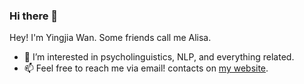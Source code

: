 ### Hi there 👋

<!--
**Yingjia-Wan/Yingjia-Wan** is a ✨ _special_ ✨ repository because its `README.md` (this file) appears on your GitHub profile.

Here are some ideas to get you started:

- 🔭 I’m currently working on ...
- 🌱 I’m currently learning ...
- 👯 I’m looking to collaborate on ...
- 🤔 I’m looking for help with ...
- 💬 Ask me about ...
- 📫 How to reach me: ...
- 😄 Pronouns: ...
- ⚡ Fun fact: ...
-->

Hey! I'm Yingjia Wan. Some friends call me Alisa.
- 🌱 I’m interested in psycholinguistics, NLP, and everything related.
- 📫 Feel free to reach me via email! contacts on [my website](yingjia.one).
